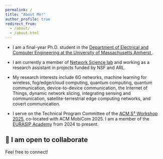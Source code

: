 ```yaml
---
permalink: /
title: "About Me!"
author_profile: true
redirect_from: 
  - /about/
  - /about.html
---
```


- I am a final-year Ph.D. student in the [Department of Electrical and Computer Engineering at the University of Massachusetts Amherst
](https://www.umass.edu/engineering/electrical-and-computer-engineering).

- I am currently a member of [Network Science lab](https://websites.umass.edu/blorenzo/research/) and working as a research assistant in projects funded by NSF and ARL.

- My research interests include 6G networks, machine learning for wireless, fog/edge/cloud computing, quantum computing, quantum communication, device-to-device communication, the Internet of Things, dynamic network slicing, integrating sensing and communication, satellite-terrestrial edge computing networks, and covert communication.

- I serve on the Technical Program Committee of the [ACM S³ Workshop 2025](https://s3.witechlab.com/#), co-located with ACM MobiCom 2025. I am a member of the [EURASIP Academy](https://academy.eurasip.org/academy-members) from 2024 to present.

## 🤝 I am open to collaborate  
Feel free to connect!

